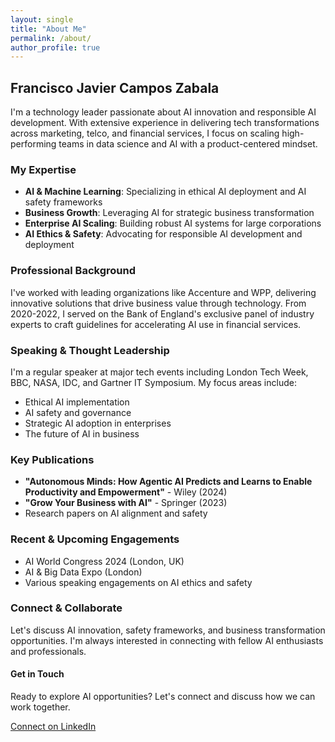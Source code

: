 ```yaml
---
layout: single
title: "About Me"
permalink: /about/
author_profile: true
---
```


## Francisco Javier Campos Zabala

I'm a technology leader passionate about AI innovation and responsible AI development. With extensive experience in delivering tech transformations across marketing, telco, and financial services, I focus on scaling high-performing teams in data science and AI with a product-centered mindset.

### My Expertise
- **AI & Machine Learning**: Specializing in ethical AI deployment and AI safety frameworks
- **Business Growth**: Leveraging AI for strategic business transformation
- **Enterprise AI Scaling**: Building robust AI systems for large corporations
- **AI Ethics & Safety**: Advocating for responsible AI development and deployment

### Professional Background
I've worked with leading organizations like Accenture and WPP, delivering innovative solutions that drive business value through technology. From 2020-2022, I served on the Bank of England's exclusive panel of industry experts to craft guidelines for accelerating AI use in financial services.

### Speaking & Thought Leadership
I'm a regular speaker at major tech events including London Tech Week, BBC, NASA, IDC, and Gartner IT Symposium. My focus areas include:
- Ethical AI implementation
- AI safety and governance
- Strategic AI adoption in enterprises
- The future of AI in business

### Key Publications
- **"Autonomous Minds: How Agentic AI Predicts and Learns to Enable Productivity and Empowerment"** - Wiley (2024)
- **"Grow Your Business with AI"** - Springer (2023)
- Research papers on AI alignment and safety

### Recent & Upcoming Engagements
- AI World Congress 2024 (London, UK)
- AI & Big Data Expo (London)
- Various speaking engagements on AI ethics and safety

### Connect & Collaborate
Let's discuss AI innovation, safety frameworks, and business transformation opportunities. I'm always interested in connecting with fellow AI enthusiasts and professionals.

<div class="notice--primary">
  <h4>Get in Touch</h4>
  <p>Ready to explore AI opportunities? Let's connect and discuss how we can work together.</p>
  <a href="https://www.linkedin.com/in/camposjavier/" class="btn btn--primary">Connect on LinkedIn</a>
</div>
